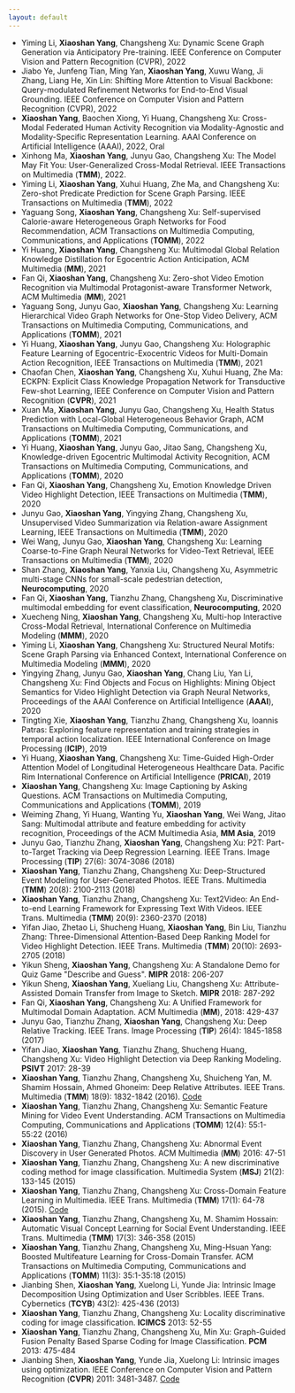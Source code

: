 ```yaml
---
layout: default
---
```


* Yiming Li, **Xiaoshan Yang**, Changsheng Xu: Dynamic Scene Graph Generation via Anticipatory Pre-training. IEEE Conference on Computer Vision and Pattern Recognition (CVPR), 2022
* Jiabo Ye, Junfeng Tian, Ming Yan, **Xiaoshan Yang**, Xuwu Wang, Ji Zhang, Liang He, Xin Lin: Shifting More Attention to Visual Backbone: Query-modulated Refinement Networks for End-to-End Visual Grounding. IEEE Conference on Computer Vision and Pattern Recognition (CVPR), 2022
* **Xiaoshan Yang**, Baochen Xiong, Yi Huang, Changsheng Xu: Cross-Modal Federated Human Activity Recognition via Modality-Agnostic and Modality-Specific Representation Learning. AAAI Conference on Artificial Intelligence (AAAI), 2022, Oral
* Xinhong Ma, **Xiaoshan Yang**, Junyu Gao, Changsheng Xu: The Model May Fit You: User-Generalized Cross-Modal Retrieval. IEEE Transactions on Multimedia (**TMM**), 2022.
* Yiming Li, **Xiaoshan Yang**, Xuhui Huang, Zhe Ma, and Changsheng Xu: Zero-shot Predicate Prediction for Scene Graph Parsing. IEEE Transactions on Multimedia (**TMM**), 2022
* Yaguang Song, **Xiaoshan Yang**, Changsheng Xu: Self-supervised Calorie-aware Heterogeneous Graph Networks for Food Recommendation, ACM Transactions on Multimedia Computing, Communications, and Applications (**TOMM**), 2022
* Yi Huang, **Xiaoshan Yang**, Changsheng Xu: Multimodal Global Relation Knowledge Distillation for Egocentric Action Anticipation, ACM Multimedia (**MM**), 2021
* Fan Qi, **Xiaoshan Yang**, Changsheng Xu: Zero-shot Video Emotion Recognition via Multimodal Protagonist-aware Transformer Network,  ACM Multimedia (**MM**), 2021
* Yaguang Song, Junyu Gao, **Xiaoshan Yang**, Changsheng Xu: Learning Hierarchical Video Graph Networks for One-Stop Video Delivery, ACM Transactions on Multimedia Computing, Communications, and Applications (**TOMM**), 2021
* Yi Huang, **Xiaoshan Yang**, Junyu Gao, Changsheng Xu: Holographic Feature Learning of Egocentric-Exocentric Videos for Multi-Domain Action Recognition, IEEE Transactions on Multimedia (**TMM**), 2021
* Chaofan Chen, **Xiaoshan Yang**, Changsheng Xu, Xuhui Huang, Zhe Ma: ECKPN: Explicit Class Knowledge Propagation Network for Transductive Few-shot Learning, IEEE Conference on Computer Vision and Pattern Recognition (**CVPR**), 2021
* Xuan Ma, **Xiaoshan Yang**, Junyu Gao, Changsheng Xu, Health Status Prediction with Local-Global Heterogeneous Behavior Graph, ACM Transactions on Multimedia Computing, Communications, and Applications (**TOMM**), 2021
* Yi Huang, **Xiaoshan Yang**, Junyu Gao, Jitao Sang, Changsheng Xu, Knowledge-driven Egocentric Multimodal Activity Recognition, ACM Transactions on Multimedia Computing, Communications, and Applications (**TOMM**), 2020
* Fan Qi, **Xiaoshan Yang**, Changsheng Xu, Emotion Knowledge Driven Video Highlight Detection, IEEE Transactions on Multimedia (**TMM**), 2020
* Junyu Gao, **Xiaoshan Yang**, Yingying Zhang, Changsheng Xu, Unsupervised Video Summarization via Relation-aware Assignment Learning, IEEE Transactions on Multimedia (**TMM**), 2020
* Wei Wang, Junyu Gao, **Xiaoshan Yang**, Changsheng Xu: Learning Coarse-to-Fine Graph Neural Networks for Video-Text Retrieval, IEEE Transactions on Multimedia (**TMM**), 2020
* Shan Zhang, **Xiaoshan Yang**, Yanxia Liu, Changsheng Xu, Asymmetric multi-stage CNNs for small-scale pedestrian detection, **Neurocomputing**, 2020
* Fan Qi, **Xiaoshan Yang**, Tianzhu Zhang, Changsheng Xu, Discriminative multimodal embedding for event classification, **Neurocomputing**, 2020
* Xuecheng Ning, **Xiaoshan Yang**, Changsheng Xu, Multi-hop Interactive Cross-Modal Retrieval, International Conference on Multimedia Modeling (**MMM**), 2020
* Yiming Li, **Xiaoshan Yang**, Changsheng Xu: Structured Neural Motifs: Scene Graph Parsing via Enhanced Context, International Conference on Multimedia Modeling (**MMM**), 2020
* Yingying Zhang, Junyu Gao, **Xiaoshan Yang**, Chang Liu, Yan Li, Changsheng Xu: Find Objects and Focus on Highlights: Mining Object Semantics for Video Highlight Detection via Graph Neural Networks, Proceedings of the AAAI Conference on Artificial Intelligence (**AAAI**), 2020
* Tingting Xie, **Xiaoshan Yang**, Tianzhu Zhang, Changsheng Xu, Ioannis Patras: Exploring feature representation and training strategies in temporal action localization. IEEE International Conference on Image Processing (**ICIP**), 2019
* Yi Huang, **Xiaoshan Yang**, Changsheng Xu: Time-Guided High-Order Attention Model of Longitudinal Heterogeneous Healthcare Data. Pacific Rim International Conference on Artificial Intelligence (**PRICAI**), 2019
* **Xiaoshan Yang**, Changsheng Xu: Image Captioning by Asking Questions. ACM Transactions on Multimedia Computing, Communications and Applications (**TOMM**), 2019
* Weiming Zhang, Yi Huang, Wanting Yu, **Xiaoshan Yang**, Wei Wang, Jitao Sang: Multimodal attribute and feature embedding for activity recognition, Proceedings of the ACM Multimedia Asia, **MM Asia**, 2019
* Junyu Gao, Tianzhu Zhang, **Xiaoshan Yang**, Changsheng Xu: P2T: Part-to-Target Tracking via Deep Regression Learning. IEEE Trans. Image Processing (**TIP**) 27(6): 3074-3086 (2018)
* **Xiaoshan Yang**, Tianzhu Zhang, Changsheng Xu: Deep-Structured Event Modeling for User-Generated Photos. IEEE Trans. Multimedia (**TMM**) 20(8): 2100-2113 (2018)
* **Xiaoshan Yang**, Tianzhu Zhang, Changsheng Xu: Text2Video: An End-to-end Learning Framework for Expressing Text With Videos. IEEE Trans. Multimedia (**TMM**) 20(9): 2360-2370 (2018)
* Yifan Jiao, Zhetao Li, Shucheng Huang, **Xiaoshan Yang**, Bin Liu, Tianzhu Zhang: Three-Dimensional Attention-Based Deep Ranking Model for Video Highlight Detection. IEEE Trans. Multimedia (**TMM**) 20(10): 2693-2705 (2018)
* Yikun Sheng, **Xiaoshan Yang**, Changsheng Xu: A Standalone Demo for Quiz Game "Describe and Guess". **MIPR** 2018: 206-207
* Yikun Sheng, **Xiaoshan Yang**, Xueliang Liu, Changsheng Xu: Attribute-Assisted Domain Transfer from Image to Sketch. **MIPR** 2018: 287-292
* Fan Qi, **Xiaoshan Yang**, Changsheng Xu: A Unified Framework for Multimodal Domain Adaptation. ACM Multimedia (**MM**), 2018: 429-437
* Junyu Gao, Tianzhu Zhang, **Xiaoshan Yang**, Changsheng Xu: Deep Relative Tracking. IEEE Trans. Image Processing (**TIP**) 26(4): 1845-1858 (2017)
* Yifan Jiao, **Xiaoshan Yang**, Tianzhu Zhang, Shucheng Huang, Changsheng Xu: Video Highlight Detection via Deep Ranking Modeling. **PSIVT** 2017: 28-39
* **Xiaoshan Yang**, Tianzhu Zhang, Changsheng Xu, Shuicheng Yan, M. Shamim Hossain, Ahmed Ghoneim: Deep Relative Attributes. IEEE Trans. Multimedia (**TMM**) 18(9): 1832-1842 (2016). [Code](https://github.com/YangXS/DRA)
* **Xiaoshan Yang**, Tianzhu Zhang, Changsheng Xu: Semantic Feature Mining for Video Event Understanding. ACM Transactions on Multimedia Computing, Communications and Applications (**TOMM**) 12(4): 55:1-55:22 (2016)
* **Xiaoshan Yang**, Tianzhu Zhang, Changsheng Xu: Abnormal Event Discovery in User Generated Photos. ACM Multimedia (**MM**) 2016: 47-51
* **Xiaoshan Yang**, Tianzhu Zhang, Changsheng Xu: A new discriminative coding method for image classification. Multimedia System (**MSJ**) 21(2): 133-145 (2015)
* **Xiaoshan Yang**, Tianzhu Zhang, Changsheng Xu: Cross-Domain Feature Learning in Multimedia. IEEE Trans. Multimedia (**TMM**) 17(1): 64-78 (2015). [Code](https://github.com/YangXS/CDFL)
* **Xiaoshan Yang**, Tianzhu Zhang, Changsheng Xu, M. Shamim Hossain: Automatic Visual Concept Learning for Social Event Understanding. IEEE Trans. Multimedia (**TMM**) 17(3): 346-358 (2015)
* **Xiaoshan Yang**, Tianzhu Zhang, Changsheng Xu, Ming-Hsuan Yang: Boosted Multifeature Learning for Cross-Domain Transfer. ACM Transactions on Multimedia Computing, Communications and Applications (**TOMM**) 11(3): 35:1-35:18 (2015)
* Jianbing Shen, **Xiaoshan Yang**, Xuelong Li, Yunde Jia: Intrinsic Image Decomposition Using Optimization and User Scribbles. IEEE Trans. Cybernetics (**TCYB**) 43(2): 425-436 (2013)
* **Xiaoshan Yang**, Tianzhu Zhang, Changsheng Xu: Locality discriminative coding for image classification. **ICIMCS** 2013: 52-55
* **Xiaoshan Yang**, Tianzhu Zhang, Changsheng Xu, Min Xu: Graph-Guided Fusion Penalty Based Sparse Coding for Image Classification. **PCM** 2013: 475-484
* Jianbing Shen, **Xiaoshan Yang**, Yunde Jia, Xuelong Li: Intrinsic images using optimization. IEEE Conference on Computer Vision and Pattern Recognition (**CVPR**) 2011: 3481-3487. [Code](https://github.com/shenjianbing/intrinsic11)
